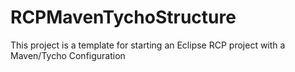 # RCPMavenTychoStructure
This project is a template for starting an Eclipse RCP project with a Maven/Tycho Configuration
